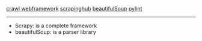 [crawl webframework](https://scrapy.org/)
[scrapinghub](https://www.scrapinghub.com/)
[beautifulSoup](https://www.crummy.com/software/BeautifulSoup/bs4/doc/)
[pylint](https://docs.pylint.org/en/1.6.0/features.html)

***
- Scrapy: is a complete framework
- beautifulSoup: is a parser library